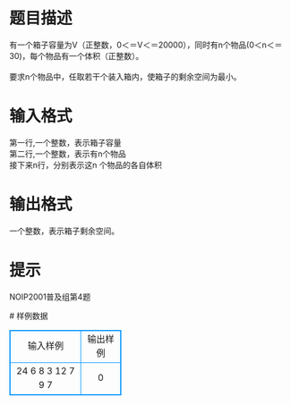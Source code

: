 # 

 
 # 题目描述 
<p>有一个箱子容量为V（正整数，0＜＝V＜＝20000），同时有n个物品(0＜n＜＝30)，每个物品有一个体积（正整数）。<br />
<br />
要求n个物品中，任取若干个装入箱内，使箱子的剩余空间为最小。</p> 

 
 # 输入格式 
<p>第一行,一个整数，表示箱子容量<br />
第二行,一个整数，表示有n个物品<br />
接下来n行，分别表示这n&nbsp;个物品的各自体积</p> 

 
 # 输出格式 
<p>一个整数，表示箱子剩余空间。</p> 

 
 # 提示 
<p>NOIP2001普及组第4题</p> 
# 样例数据
<style>
        table,table tr th, table tr td { border:1px solid #0094ff; }
        table { width: 200px; min-height: 25px; line-height: 25px; text-align: center; border-collapse: collapse;}   
    </style>
<table>
	<tr>
		<td>输入样例</td>
		<td>输出样例</td>
	</tr>
<tr><td>24
6
8
3
12
7
9
7

</td><td>0</td></tr></table>
